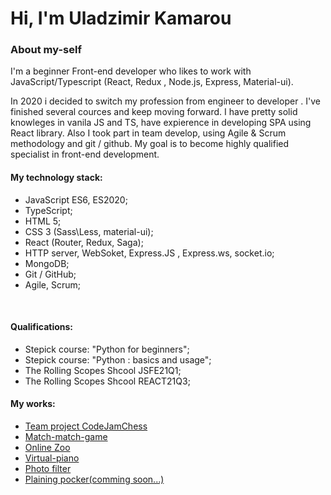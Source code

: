 # Hi, I'm Uladzimir Kamarou

### About my-self  

I'm a beginner Front-end developer who likes to work with JavaScript/Typescript (React, Redux , Node.js, Express, Material-ui). 

In 2020 i decided to switch my profession from engineer to developer . I've finished several cources and keep moving forward.
I have pretty solid knowleges in vanila JS and TS, have expierence in developing SPA using React library. 
Also I took part in team develop, using Agile & Scrum methodology and git / github.
My goal is to become highly qualified specialist in front-end development.
<br />

#### My technology stack:  
 
* JavaScript ES6, ES2020;
* TypeScript;
* HTML 5;
* CSS 3 (Sass\Less, material-ui);
* React (Router, Redux, Saga);
* HTTP server, WebSoket, Express.JS , Express.ws, socket.io;
* MongoDB;
* Git / GitHub;
* Agile, Scrum;


<br />

#### Qualifications:

* Stepick course: "Python for beginners";
* Stepick course: "Python : basics and usage";
* The Rolling Scopes Shcool JSFE21Q1;
* The Rolling Scopes Shcool REACT21Q3;

#### My works:
 
* <a href='https://codejam-chess.netlify.app/'>Team project CodeJamChess</a>
* <a href='https://rolling-scopes-school.github.io/jeredas-JSFE2021Q1/match-match-game/'>Match-match-game</a>
* <a href='https://rolling-scopes-school.github.io/jeredas-JSFE2021Q1/online-zoo/pages/landing/landing.html'>Online Zoo</a>
* <a href='https://rolling-scopes-school.github.io/jeredas-JSFE2021Q1/virtual-piano'>Virtual-piano</a>
* <a href='https://rolling-scopes-school.github.io/jeredas-JSFE2021Q1/photo-filter'>Photo filter</a>
* <a href=''>Plaining pocker(comming soon...)</a>

<br />
